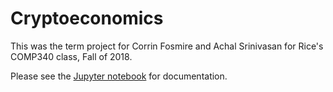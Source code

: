 # Cryptoeconomics

This was the term project for Corrin Fosmire and Achal Srinivasan for Rice's COMP340 class, Fall of 2018.

Please see the [Jupyter notebook](https://github.com/bakitybacon/cryptoeconomics/blob/master/final.ipynb) for documentation.
